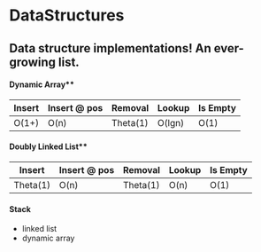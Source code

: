 # DataStructures
## Data structure implementations! An ever-growing list.

#### Dynamic Array**
Insert       | Insert @ pos  | Removal       | Lookup        | Is Empty
------------ | ------------- | ------------- | ------------- | -------------
O(1+)        | O(n)          | Theta(1)      | O(lgn)        | O(1)

#### Doubly Linked List**
Insert       | Insert @ pos  | Removal       | Lookup        | Is Empty
------------ | ------------- | ------------- | ------------- | -------------
Theta(1)     | O(n)          | Theta(1)      | O(n)          | O(1)

#### Stack
- linked list
- dynamic array
